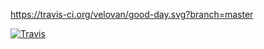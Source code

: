 
https://travis-ci.org/velovan/good-day.svg?branch=master

[![Travis](https://img.shields.io/travis/rust-lang/rust.svg)]()
